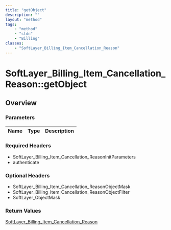 ```yaml
---
title: "getObject"
description: ""
layout: "method"
tags:
    - "method"
    - "sldn"
    - "Billing"
classes:
    - "SoftLayer_Billing_Item_Cancellation_Reason"
---
```

# SoftLayer_Billing_Item_Cancellation_Reason::getObject
## Overview 


### Parameters 
|Name | Type | Description |
| --- | --- | --- |


### Required Headers
* SoftLayer_Billing_Item_Cancellation_ReasonInitParameters
* authenticate

### Optional Headers
* SoftLayer_Billing_Item_Cancellation_ReasonObjectMask
* SoftLayer_Billing_Item_Cancellation_ReasonObjectFilter
* SoftLayer_ObjectMask

### Return Values
<a href='/reference/datatypes/SoftLayer_Billing_Item_Cancellation_Reason'>SoftLayer_Billing_Item_Cancellation_Reason </a>

